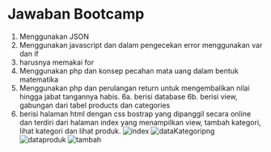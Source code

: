 # Jawaban Bootcamp
1. Menggunakan JSON 
2. Menggunakan javascript dan dalam pengecekan error menggunakan var dan if
3. harusnya memakai for
4. Menggunakan php dan konsep pecahan mata uang dalam bentuk matematika
5. Menggunakan php dan perulangan return untuk mengembalikan nilai hingga
jabat tangannya habis.
6a. berisi database
6b. berisi view, gabungan dari tabel products dan categories
7. berisi halaman html dengan css bostrap yang dipanggil secara online
dan terdiri dari halaman index yang menampilkan view, tambah kategori, 
lihat kategori dan lihat produk.
![index](https://user-images.githubusercontent.com/54435481/64475607-15660400-d1af-11e9-80fd-b19c30ffbda8.png)
![dataKategoripng](https://user-images.githubusercontent.com/54435481/64475612-1ac34e80-d1af-11e9-9362-50f90d23461e.png)
![dataproduk](https://user-images.githubusercontent.com/54435481/64475615-1dbe3f00-d1af-11e9-919d-70436276e97a.png)
![tambah](https://user-images.githubusercontent.com/54435481/64475616-20209900-d1af-11e9-9c06-9749d5910c09.png)
